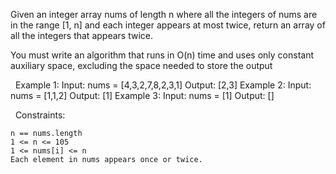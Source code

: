 Given an integer array nums of length n where all the integers of nums are in the range [1, n] and each integer appears at most twice, return an array of all the integers that appears twice.

You must write an algorithm that runs in O(n) time and uses only constant auxiliary space, excluding the space needed to store the output

 
Example 1:
Input: nums = [4,3,2,7,8,2,3,1]
Output: [2,3]
Example 2:
Input: nums = [1,1,2]
Output: [1]
Example 3:
Input: nums = [1]
Output: []

 
Constraints:


	n == nums.length
	1 <= n <= 105
	1 <= nums[i] <= n
	Each element in nums appears once or twice.


